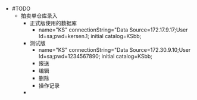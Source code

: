 - #TODO
	- 拍卖单仓库录入
		- 正式版使用的数据库
			- name="KS" connectionString="Data Source=172.17.9.17;User Id=sa;pwd=kersen.1; initial catalog=KSbb;
		- 测试版
			- name="KS" connectionString="Data Source=172.30.9.10;User Id=sa;pwd=1234567890; initial catalog=KSbb;
			- 报送
			- 编辑
			- 删除
			- 操作记录
		-
